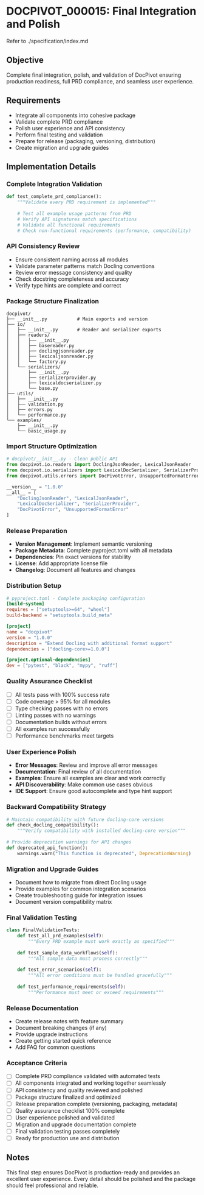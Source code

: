 # DOCPIVOT_000015: Final Integration and Polish

Refer to ./specification/index.md

## Objective

Complete final integration, polish, and validation of DocPivot ensuring production readiness, full PRD compliance, and seamless user experience.

## Requirements

- Integrate all components into cohesive package
- Validate complete PRD compliance
- Polish user experience and API consistency
- Perform final testing and validation
- Prepare for release (packaging, versioning, distribution)
- Create migration and upgrade guides

## Implementation Details

### Complete Integration Validation
```python
def test_complete_prd_compliance():
    """Validate every PRD requirement is implemented"""
    
    # Test all example usage patterns from PRD
    # Verify API signatures match specifications  
    # Validate all functional requirements
    # Check non-functional requirements (performance, compatibility)
```

### API Consistency Review
- Ensure consistent naming across all modules
- Validate parameter patterns match Docling conventions
- Review error message consistency and quality
- Check docstring completeness and accuracy
- Verify type hints are complete and correct

### Package Structure Finalization
```
docpivot/
├── __init__.py           # Main exports and version
├── io/
│   ├── __init__.py       # Reader and serializer exports
│   ├── readers/
│   │   ├── __init__.py
│   │   ├── basereader.py
│   │   ├── doclingjsonreader.py
│   │   ├── lexicaljsonreader.py
│   │   └── factory.py
│   └── serializers/
│       ├── __init__.py
│       ├── serializerprovider.py
│       ├── lexicaldocserializer.py
│       └── base.py
├── utils/
│   ├── __init__.py
│   ├── validation.py
│   ├── errors.py
│   └── performance.py
└── examples/
    ├── __init__.py
    └── basic_usage.py
```

### Import Structure Optimization
```python
# docpivot/__init__.py - Clean public API
from docpivot.io.readers import DoclingJsonReader, LexicalJsonReader
from docpivot.io.serializers import LexicalDocSerializer, SerializerProvider
from docpivot.utils.errors import DocPivotError, UnsupportedFormatError

__version__ = "1.0.0"
__all__ = [
    "DoclingJsonReader", "LexicalJsonReader",
    "LexicalDocSerializer", "SerializerProvider", 
    "DocPivotError", "UnsupportedFormatError"
]
```

### Release Preparation
- **Version Management**: Implement semantic versioning
- **Package Metadata**: Complete pyproject.toml with all metadata
- **Dependencies**: Pin exact versions for stability
- **License**: Add appropriate license file
- **Changelog**: Document all features and changes

### Distribution Setup
```toml
# pyproject.toml - Complete packaging configuration
[build-system]
requires = ["setuptools>=64", "wheel"]
build-backend = "setuptools.build_meta"

[project]
name = "docpivot"
version = "1.0.0"
description = "Extend Docling with additional format support"
dependencies = ["docling-core>=1.0.0"]

[project.optional-dependencies]
dev = ["pytest", "black", "mypy", "ruff"]
```

### Quality Assurance Checklist
- [ ] All tests pass with 100% success rate
- [ ] Code coverage > 95% for all modules  
- [ ] Type checking passes with no errors
- [ ] Linting passes with no warnings
- [ ] Documentation builds without errors
- [ ] All examples run successfully
- [ ] Performance benchmarks meet targets

### User Experience Polish
- **Error Messages**: Review and improve all error messages
- **Documentation**: Final review of all documentation
- **Examples**: Ensure all examples are clear and work correctly
- **API Discoverability**: Make common use cases obvious
- **IDE Support**: Ensure good autocomplete and type hint support

### Backward Compatibility Strategy
```python
# Maintain compatibility with future docling-core versions
def check_docling_compatibility():
    """Verify compatibility with installed docling-core version"""
    
# Provide deprecation warnings for API changes
def deprecated_api_function():
    warnings.warn("This function is deprecated", DeprecationWarning)
```

### Migration and Upgrade Guides
- Document how to migrate from direct Docling usage
- Provide examples for common integration scenarios
- Create troubleshooting guide for integration issues
- Document version compatibility matrix

### Final Validation Testing
```python
class FinalValidationTests:
    def test_all_prd_examples(self):
        """Every PRD example must work exactly as specified"""
        
    def test_sample_data_workflows(self):
        """All sample data must process correctly"""
        
    def test_error_scenarios(self):
        """All error conditions must be handled gracefully"""
        
    def test_performance_requirements(self):
        """Performance must meet or exceed requirements"""
```

### Release Documentation
- Create release notes with feature summary
- Document breaking changes (if any)
- Provide upgrade instructions
- Create getting started quick reference
- Add FAQ for common questions

### Acceptance Criteria

- [ ] Complete PRD compliance validated with automated tests
- [ ] All components integrated and working together seamlessly
- [ ] API consistency and quality reviewed and polished
- [ ] Package structure finalized and optimized
- [ ] Release preparation complete (versioning, packaging, metadata)
- [ ] Quality assurance checklist 100% complete
- [ ] User experience polished and validated
- [ ] Migration and upgrade documentation complete
- [ ] Final validation testing passes completely
- [ ] Ready for production use and distribution

## Notes

This final step ensures DocPivot is production-ready and provides an excellent user experience. Every detail should be polished and the package should feel professional and reliable.